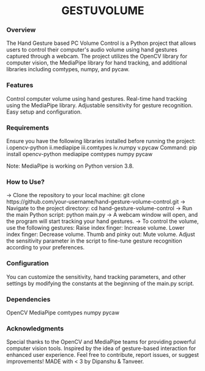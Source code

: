 <div align="center">
<h1>GESTUVOLUME</h1>
</div>

<h3>Overview</h3>
<p>The Hand Gesture based PC Volume Control is a Python project that allows users to control their computer's audio volume using hand gestures captured through a webcam. The project utilizes the OpenCV library for computer vision, the MediaPipe library for hand tracking, and additional libraries including comtypes, numpy, and pycaw.</p>

<h3>Features</h3>
Control computer volume using hand gestures.
Real-time hand tracking using the MediaPipe library.
Adjustable sensitivity for gesture recognition.
Easy setup and configuration.

<h3>Requirements</h3>
Ensure you have the following libraries installed before running the project:
  i.opencv-python
  ii.mediapipe
  iii.comtypes
  iv.numpy
  v.pycaw
Command: 
pip install opencv-python mediapipe comtypes numpy pycaw

Note: MediaPipe is working on Python version 3.8.

<h3>How to Use?</h3>
-> Clone the repository to your local machine:
      git clone https://github.com/your-username/hand-gesture-volume-control.git
-> Navigate to the project directory:
      cd hand-gesture-volume-control
-> Run the main Python script:
      python main.py
-> A webcam window will open, and the program will start tracking your hand gestures.
-> To control the volume, use the following gestures:
    Raise index finger: Increase volume.
    Lower index finger: Decrease volume.
    Thumb and pinky out: Mute volume.
    Adjust the sensitivity parameter in the script to fine-tune gesture recognition according to your preferences.

<h3>Configuration</h3>
<p>You can customize the sensitivity, hand tracking parameters, and other settings by modifying the constants at the beginning of the main.py script.</p>

<h3>Dependencies</h3>
OpenCV
MediaPipe
comtypes
numpy
pycaw

<h3>Acknowledgments</h3>
<p>Special thanks to the OpenCV and MediaPipe teams for providing powerful computer vision tools.
Inspired by the idea of gesture-based interaction for enhanced user experience.
Feel free to contribute, report issues, or suggest improvements!
MADE with < 3 by Dipanshu & Tanveer.</p>






